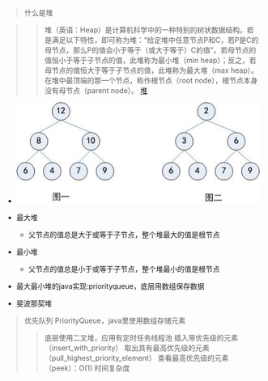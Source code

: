 >什么是堆

>>堆（英语：Heap）是计算机科学中的一种特别的树状数据结构。若是满足以下特性，即可称为堆：“给定堆中任意节点P和C，若P是C的母节点，那么P的值会小于等于（或大于等于）C的值”。若母节点的值恒小于等于子节点的值，此堆称为最小堆（min heap）；反之，若母节点的值恒大于等于子节点的值，此堆称为最大堆（max heap）。在堆中最顶端的那一个节点，称作根节点（root node），根节点本身没有母节点（parent node）。
>>[堆](https://zh.wikipedia.org/wiki/%E5%A0%86%E7%A9%8D)

- ![最大堆和最小堆](../pic/1646943ce90d47b3.jpg)


- 最大堆
    - 父节点的值总是大于或等于子节点，整个堆最大的值是根节点

- 最小堆
    - 父节点的值总是小于或等于子节点，整个堆最小的值是根节点
    
- 最大最小堆的java实现:priorityqueue，底层用数组保存数据
    
- 斐波那契堆 


>优先队列 PriorityQueue，java里使用数组存储元素
>>底层使用二叉堆，应用有定时任务线程池
>>插入带优先级的元素（insert_with_priority）
  取出具有最高优先级的元素（pull_highest_priority_element）
  查看最高优先级的元素（peek）：O(1) 时间复杂度 